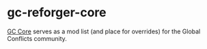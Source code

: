 # gc-reforger-core
[GC Core](https://reforger.armaplatform.com/workshop/623555110E2B2CA0-GlobalConflictsCore) serves as a mod list (and place for overrides) for the Global Conflicts community.